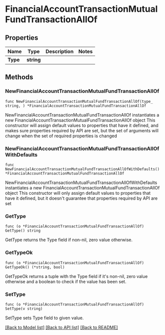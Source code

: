 # FinancialAccountTransactionMutualFundTransactionAllOf

## Properties

Name | Type | Description | Notes
------------ | ------------- | ------------- | -------------
**Type** | **string** |  | 

## Methods

### NewFinancialAccountTransactionMutualFundTransactionAllOf

`func NewFinancialAccountTransactionMutualFundTransactionAllOf(type_ string, ) *FinancialAccountTransactionMutualFundTransactionAllOf`

NewFinancialAccountTransactionMutualFundTransactionAllOf instantiates a new FinancialAccountTransactionMutualFundTransactionAllOf object
This constructor will assign default values to properties that have it defined,
and makes sure properties required by API are set, but the set of arguments
will change when the set of required properties is changed

### NewFinancialAccountTransactionMutualFundTransactionAllOfWithDefaults

`func NewFinancialAccountTransactionMutualFundTransactionAllOfWithDefaults() *FinancialAccountTransactionMutualFundTransactionAllOf`

NewFinancialAccountTransactionMutualFundTransactionAllOfWithDefaults instantiates a new FinancialAccountTransactionMutualFundTransactionAllOf object
This constructor will only assign default values to properties that have it defined,
but it doesn't guarantee that properties required by API are set

### GetType

`func (o *FinancialAccountTransactionMutualFundTransactionAllOf) GetType() string`

GetType returns the Type field if non-nil, zero value otherwise.

### GetTypeOk

`func (o *FinancialAccountTransactionMutualFundTransactionAllOf) GetTypeOk() (*string, bool)`

GetTypeOk returns a tuple with the Type field if it's non-nil, zero value otherwise
and a boolean to check if the value has been set.

### SetType

`func (o *FinancialAccountTransactionMutualFundTransactionAllOf) SetType(v string)`

SetType sets Type field to given value.



[[Back to Model list]](../README.md#documentation-for-models) [[Back to API list]](../README.md#documentation-for-api-endpoints) [[Back to README]](../README.md)


